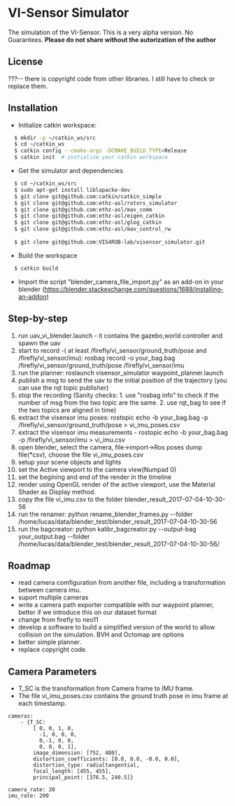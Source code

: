 VI-Sensor Simulator
========================
The simulation of the VI-Sensor.   This is a very alpha version. No Guarantees.
**Please do not share without the autorization of the author**

License
------
???-- there is copyright code from other libraries. I still have to check or replace them.

Installation
------

* Initialize catkin workspace:
```sh
  $ mkdir -p ~/catkin_ws/src
  $ cd ~/catkin_ws
  $ catkin config --cmake-args -DCMAKE_BUILD_TYPE=Release
  $ catkin init  # initialize your catkin workspace
```
* Get the simulator and dependencies
```sh
  $ cd ~/catkin_ws/src
  $ sudo apt-get install liblapacke-dev
  $ git clone git@github.com:catkin/catkin_simple
  $ git clone git@github.com:ethz-asl/rotors_simulator
  $ git clone git@github.com:ethz-asl/mav_comm
  $ git clone git@github.com:ethz-asl/eigen_catkin
  $ git clone git@github.com:ethz-asl/glog_catkin
  $ git clone git@github.com:ethz-asl/mav_control_rw
  
  $ git clone git@github.com:VIS4ROB-lab/visensor_simulator.git

```
* Build the workspace  
```sh
  $ catkin build
```

* Import the script "blender_camera_file_import.py" as an add-on in your blender (https://blender.stackexchange.com/questions/1688/installing-an-addon)

Step-by-step
------
1. run uav_vi_blender.launch - it contains the gazebo,world controller and spawn the uav
2. start to record -( at least /firefly/vi_sensor/ground_truth/pose and /firefly/vi_sensor/imu): rosbag record -o your_bag.bag /firefly/vi_sensor/ground_truth/pose  /firefly/vi_sensor/imu
3. run the planner: roslaunch visensor_simulator waypoint_planner.launch
4. publish a msg to send the uav to the initial position of the trajectory (you can use the rqt topic publisher)
5. stop the recording (Sanity checks: 1. use "rosbag info" to check if the number of msg from the two topic are the same. 2. use rqt_bag to see if the two topics are aligned in time)
6. extract the visensor imu poses: rostopic echo -b your_bag.bag -p /firefly/vi_sensor/ground_truth/pose > vi_imu_poses.csv
7. extract the visensor imu measurements - rostopic echo -b your_bag.bag -p /firefly/vi_sensor/imu > vi_imu.csv
8. open blender, select the camera, file->import->Ros poses dump file(*csv), choose the file vi_imu_poses.csv
9. setup your scene objects and lights
10. set the Active viewport to the camera view(Numpad 0)
11. set the begining and end of the render in the timeline
12. render using OpenGL render of the active viewport, use the Material Shader as Display method.
13. copy the file vi_imu.csv to the folder blender_result_2017-07-04-10-30-56
14. run the renamer: python rename_blender_frames.py --folder /home/lucas/data/blender_test/blender_result_2017-07-04-10-30-56
15. run the bagcreator: python kalibr_bagcreator.py --output-bag your_output.bag --folder /home/lucas/data/blender_test/blender_result_2017-07-04-10-30-56/ 

Roadmap
------
* read camera comfiguration from another file, including a transformation between camera imu.
* suport multiple cameras
* write a camera path exporter compatible with our waypoint planner, better if we introduce this on our dataset format
* change from firefly to neo11
* develop a software to build a simplified version of the world to allow collision on the simulation. BVH and Octomap are options
* better simple planner.
* replace copyright code.

Camera Parameters
------
* T_SC is the transformation from Camera frame to IMU frame.
* The file vi_imu_poses.csv contains the ground truth pose in imu frame at each timestamp.
```
cameras:
    - {T_SC:
        [ 0, 0, 1, 0,
          -1, 0, 0, 0,
          0,-1, 0, 0,
          0, 0, 0, 1],
        image_dimension: [752, 480],
        distortion_coefficients: [0.0, 0.0, -0.0, 0.0],
        distortion_type: radialtangential,
        focal_length: [455, 455],
        principal_point: [376.5, 240.5]}

camera_rate: 20
imu_rate: 200
```
